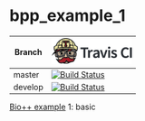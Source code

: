 # bpp_example_1

Branch|[![Travis CI logo](TravisCI.png)](https://travis-ci.org)
---|---
master|[![Build Status](https://travis-ci.org/richelbilderbeek/bpp_example_1.svg?branch=master)](https://travis-ci.org/richelbilderbeek/bpp_example_1)
develop|[![Build Status](https://travis-ci.org/richelbilderbeek/bpp_example_1.svg?branch=develop)](https://travis-ci.org/richelbilderbeek/bpp_example_1)

[Bio++ example](https://github.com/richelbilderbeek/bpp_examples) 1: basic
